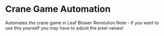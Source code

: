 # Crane Game Automation
 Automates the crane game in Leaf Blower Revolution
 Note - if you want to use this yourself you may have to adjust the pixel values!
